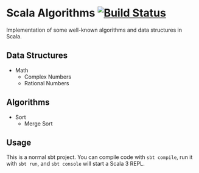 # Scala Algorithms [![Build Status](https://app.travis-ci.com/zbyju/scala-algorithms.svg?branch=main)](https://app.travis-ci.com/zbyju/scala-algorithms)

Implementation of some well-known algorithms and data structures in Scala. 

## Data Structures

- Math
    - Complex Numbers
    - Rational Numbers

## Algorithms

- Sort
    - Merge Sort

## Usage

This is a normal sbt project. You can compile code with `sbt compile`, run it with `sbt run`, and `sbt console` will start a Scala 3 REPL.
